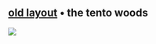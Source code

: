 <h2> <a href="https://github.com/rykuzu/futaba-theme/blob/main/README.md">old layout</a> • the tento woods </h2>
<img src="https://github.com/serphentized/serphentized/blob/main/images/header.svg">
